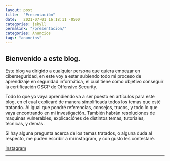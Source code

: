 ```yaml
---
layout: post
title:  "Presentación"
date:   2021-07-01 16:18:11 -0500
categories: jekyll
permalink: "/presentacion/"
categories: Anuncios
tags: "anuncios"
---
```


## Bienvenido a este blog.


Este blog va dirigido a cualquier persona que quiera empezar en ciberseguridad, en este voy a estar subiendo todo mi proceso de aprendizaje en seguridad informática, el cual tiene como objetivo conseguir la certificación OSCP de Offensive Security.

Todo lo que yo vaya aprendiendo va a ser puesto en artículos para este blog, en el cual explicaré de manera simplificada todos los temas que esté tratando. Al igual que pondré referencias, consejos, trucos, y todo lo que vaya encontrando en mi investigación. También habrán resoluciones de maquinas vulnerables, explicaciónes de distintos temas, tutoriales, técnicas, y demás.

Si hay alguna pregunta acerca de los temas tratados, o alguna duda al respecto, me puden escribir a mi instagram, y con gusto les contestaré.

[Instagram](https://www.instagram.com/mrxaander)

___________________________________________________________________________________________________________________________________________________________________________________
##
